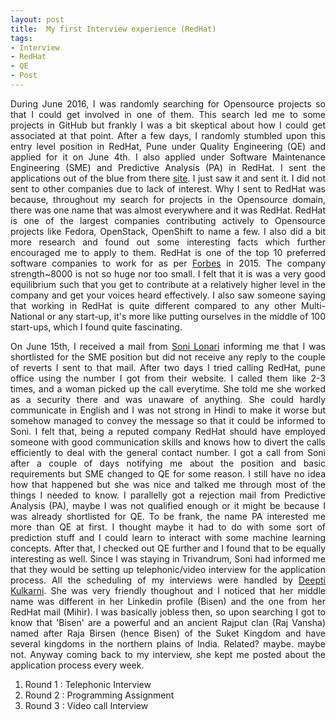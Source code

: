 ```yaml
---
layout: post
title:  My first Interview experience (RedHat)
tags:
- Interview
- RedHat
- QE
- Post
---
```


<p align="justify">During June 2016, I was randomly searching for Opensource projects so that I could get involved in one of them. This search led me to some projects in GitHub but frankly I was a bit skeptical about how I could get associated at that point. After a few days, I randomly stumbled upon this entry level position in RedHat, Pune under Quality Engineering (QE) and applied for it on June 4th. I also applied under Software Maintenance Engineering (SME) and Predictive Analysis (PA) in RedHat. I sent the applications out of the blue from there <a href="http://redhat.jobs/" target="_blank">site</a>.
I just saw it and sent it. I did not sent to other companies due to lack of interest. Why I sent to RedHat was because, throughout my search for projects in the Opensource domain, there was one name that was almost everywhere and it was RedHat. RedHat is one of the largest companies contributing actively to Opensource projects like Fedora, OpenStack, OpenShift to name a few. I also did a bit more research and found out some interesting facts which further encouraged me to apply to them. RedHat is one of the top 10 preferred software companies to work for as per <a href="http://www.forbes.com/sites/louiscolumbus/2015/06/15/the-best-software-companies-to-work-for-in-2015/" target="_blank">Forbes</a> in 2015. The company strength~8000 is not so huge nor too small. I felt that it is was a very good equilibrium such that you get to contribute at a relatively higher level in the company and get your voices heard effectively. I also saw someone saying that working in RedHat is quite different compared to any other Multi-National or any start-up, it's more like putting ourselves in the middle of 100 start-ups, which I found quite fascinating.</p> 

<p align="justify">On June 15th, I received a mail from <a href="https://www.linkedin.com/in/soni-lonari-97096751" target="_blank">Soni Lonari</a> informing me that I was shortlisted for the SME position but did not receive any reply to the couple of reverts I sent to that mail. After two days I tried calling RedHat, pune office using the number I got from their website. I called them like 2-3 times, and a woman picked up the call everytime. She told me she worked as a security there and was unaware of anything. She could hardly communicate in English and I was not strong in Hindi to make it worse but somehow managed to convey the message so that it could be informed to Soni. I felt that, being a reputed company RedHat should have employed someone with good communication skills and knows how to divert the calls efficiently to deal with the general contact number. I got a call from Soni after a couple of days notifying me about the position and basic requirements but SME changed to QE for some reason. I still have no idea how that happened but she was nice and talked me through most of the things I needed to know. I parallelly got a rejection mail from Predictive Analysis (PA), maybe I was not qualified enough or it might be because I was already shortlisted for QE. To be frank, the name PA interested me more than QE at first. I thought maybe it had to do with some sort of prediction stuff and I could learn to interact with some machine learning concepts. After that, I checked out QE further and I found that to be equally interesting as well. Since I was staying in Trivandrum, Soni had informed me that they would be setting up telephonic/video interview for the application process. All the scheduling of my interviews were handled by 
<a href="https://www.linkedin.com/in/deepti-bisen-kulkarni-29789a25" target="_blank">Deepti Kulkarni</a>. She was very friendly thoughout and I noticed that her middle name was different in her Linkedin profile (Bisen) and the one from her RedHat mail (Mihir). I was basically jobless then, so upon searching I got to know that 'Bisen' are a powerful and an ancient Rajput clan (Raj Vansha) named after Raja Birsen (hence Bisen) of the Suket Kingdom and have several kingdoms in the northern plains of India. Related? maybe. maybe not. Anyway coming back to my interview, she kept me posted about the application process every week.</p>

<ol>
<li>Round 1 : Telephonic Interview</li>

<li>Round 2 : Programming Assignment</li>

<li>Round 3 : Video call Interview</li>
</ol> 
